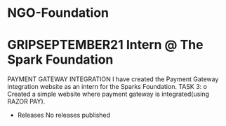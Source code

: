 # NGO-Foundation
# GRIPSEPTEMBER21 Intern @ The Spark Foundation 
PAYMENT GATEWAY INTEGRATION
I have created the Payment Gateway integration website as an intern for the Sparks Foundation.
TASK 3: 
o Created a simple website where payment gateway is integrated(using RAZOR PAY).
* Releases No releases published

